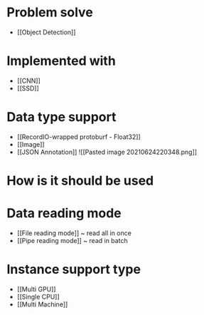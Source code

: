 # Problem solve
- [[Object Detection]]

# Implemented with
- [[CNN]]
- [[SSD]]
#  Data type support
- [[RecordIO-wrapped protoburf - Float32]]
- [[Image]]
- [[JSON Annotation]]
![[Pasted image 20210624220348.png]]
# How is it should be used

# Data reading mode
- [[File reading mode]] ~ read all in once
- [[Pipe reading mode]] ~ read in batch

# Instance support type
- [[Multi GPU]]
- [[Single CPU]]
- [[Multi Machine]]